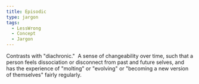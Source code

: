 ```yaml
---
title: Episodic
type: jargon
tags:
  - LessWrong
  - Concept
  - Jargon
---
```




Contrasts with "diachronic."  A sense of changeability over time, such that a person feels dissociation or disconnect from past and future selves, and has the experience of "molting" or "evolving" or "becoming a new version of themselves" fairly regularly.  
 
